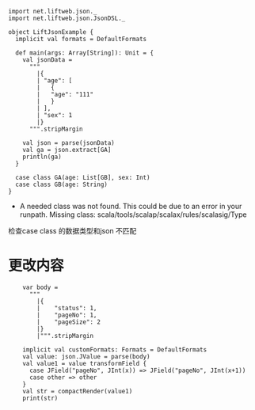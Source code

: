 ```
import net.liftweb.json._
import net.liftweb.json.JsonDSL._

object LiftJsonExample {
  implicit val formats = DefaultFormats

  def main(args: Array[String]): Unit = {
    val jsonData =
      """
        |{
        | "age": [
        |   {
        |   "age": "111"
        |   }
        | ],
        | "sex": 1
        |}
      """.stripMargin

    val json = parse(jsonData)
    val ga = json.extract[GA]
    println(ga)
  }

  case class GA(age: List[GB], sex: Int)
  case class GB(age: String)
}

```



*  A needed class was not found. This could be due to an error in your runpath. Missing class: scala/tools/scalap/scalax/rules/scalasig/Type

检查case class 的数据类型和json 不匹配



# 更改内容


```
    var body =
      """
        |{
        |    "status": 1,
        |    "pageNo": 1,
        |    "pageSize": 2
        |}
        |""".stripMargin

    implicit val customFormats: Formats = DefaultFormats
    val value: json.JValue = parse(body)
    val value1 = value transformField {
      case JField("pageNo", JInt(x)) => JField("pageNo", JInt(x+1))
      case other => other
    }
    val str = compactRender(value1)
    print(str)
```
